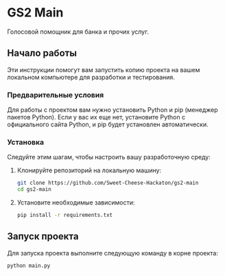 # GS2 Main

Голосовой помощник для банка и прочих услуг.

## Начало работы

Эти инструкции помогут вам запустить копию проекта на вашем локальном компьютере для разработки и тестирования.

### Предварительные условия

Для работы с проектом вам нужно установить Python и pip (менеджер пакетов Python). Если у вас их еще нет, установите Python с официального сайта Python, и pip будет установлен автоматически.

### Установка

Следуйте этим шагам, чтобы настроить вашу разработочную среду:

1. Клонируйте репозиторий на локальную машину:
    ```bash
    git clone https://github.com/Sweet-Cheese-Hackaton/gs2-main
    cd gs2-main
    ```

2. Установите необходимые зависимости:
    ```bash
    pip install -r requirements.txt
    ```

## Запуск проекта

Для запуска проекта выполните следующую команду в корне проекта:
```bash
python main.py
